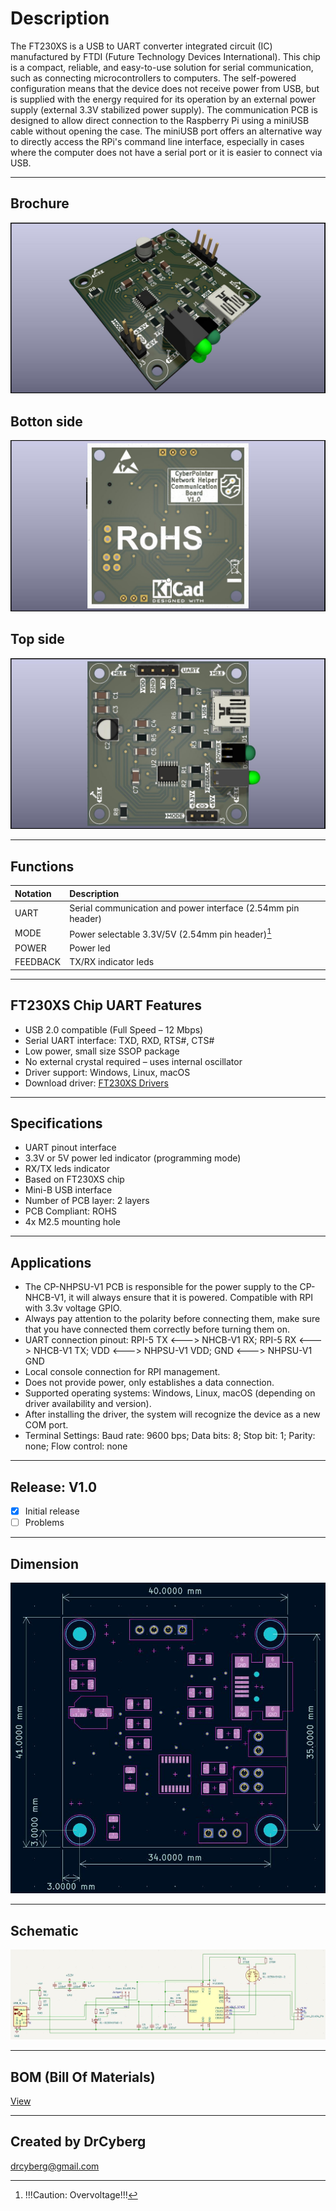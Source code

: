 # Description

The FT230XS is a USB to UART converter integrated circuit (IC) manufactured by FTDI (Future Technology Devices International). This chip is a compact, reliable, and easy-to-use solution for serial communication, such as connecting microcontrollers to computers.
The self-powered configuration means that the device does not receive power from USB, but is supplied with the energy required for its operation by an external power supply (external 3.3V stabilized power supply).
The communication PCB is designed to allow direct connection to the Raspberry Pi using a miniUSB cable without opening the case.
The miniUSB port offers an alternative way to directly access the RPi's command line interface, especially in cases where the computer does not have a serial port or it is easier to connect via USB.

---

## Brochure

![](/img/1.jpg)

## Botton side

![](/img/3.jpg)

## Top side

![](/img/2.jpg)

---

## Functions

| Notation | Description                                                  |
|:---------|:-------------------------------------------------------------|
| UART     | Serial communication and power interface (2.54mm pin header) |
| MODE     | Power selectable 3.3V/5V (2.54mm pin header)[^1]             |
| POWER    | Power led                                                    |
| FEEDBACK | TX/RX indicator leds                                         |

[^1]: !!!Caution: Overvoltage!!!

---

## FT230XS Chip UART Features

- USB 2.0 compatible (Full Speed – 12 Mbps)
- Serial UART interface: TXD, RXD, RTS#, CTS#
- Low power, small size SSOP package
- No external crystal required – uses internal oscillator
- Driver support: Windows, Linux, macOS
- Download driver: [FT230XS Drivers](https://ftdichip.com/products/ft230xs/)

---

## Specifications

- UART pinout interface
- 3.3V or 5V power led indicator (programming mode)
- RX/TX leds indicator
- Based on FT230XS chip
- Mini-B USB interface
- Number of PCB layer: 2 layers
- PCB Compliant: ROHS
- 4x M2.5 mounting hole

---

## Applications

- The CP-NHPSU-V1 PCB is responsible for the power supply to the CP-NHCB-V1, it will always ensure that it is powered. Compatible with RPI with 3.3v voltage GPIO.
- Always pay attention to the polarity before connecting them, make sure that you have connected them correctly before turning them on.
- UART connection pinout: RPI-5 TX <---> NHCB-V1 RX; RPI-5 RX <---> NHCB-V1 TX; VDD <---> NHPSU-V1 VDD; GND <---> NHPSU-V1 GND
- Local console connection for RPI management.
- Does not provide power, only establishes a data connection.
- Supported operating systems: Windows, Linux, macOS (depending on driver availability and version).
- After installing the driver, the system will recognize the device as a new COM port.
- Terminal Settings: Baud rate: 9600 bps; Data bits: 8; Stop bit: 1; Parity: none; Flow control: none

---

## Release: V1.0
- [x] Initial release
- [ ] Problems

---

## Dimension

![](/img/4.jpg)

---

## Schematic

![](/img/5.jpg)

---

## BOM (Bill Of Materials)

[View](https://htmlpreview.github.io/?https://github.com/drcyberg/Leder_Station_Lamp_V1/blob/main/bom/l_s_l_b.html "View")

---

## Created by DrCyberg

[drcyberg@gmail.com](mailto:drcyberg@gmail.com)
